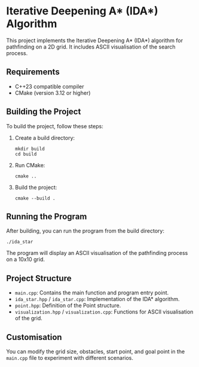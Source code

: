 # Iterative Deepening A* (IDA*) Algorithm

This project implements the Iterative Deepening A* (IDA*) algorithm for pathfinding on a 2D grid. It includes ASCII visualisation of the search process.

## Requirements

- C++23 compatible compiler
- CMake (version 3.12 or higher)

## Building the Project

To build the project, follow these steps:

1. Create a build directory:
   ```
   mkdir build
   cd build
   ```

2. Run CMake:
   ```
   cmake ..
   ```

3. Build the project:
   ```
   cmake --build .
   ```

## Running the Program

After building, you can run the program from the build directory:

```
./ida_star
```

The program will display an ASCII visualisation of the pathfinding process on a 10x10 grid.

## Project Structure

- `main.cpp`: Contains the main function and program entry point.
- `ida_star.hpp` / `ida_star.cpp`: Implementation of the IDA* algorithm.
- `point.hpp`: Definition of the Point structure.
- `visualization.hpp` / `visualization.cpp`: Functions for ASCII visualisation of the grid.

## Customisation

You can modify the grid size, obstacles, start point, and goal point in the `main.cpp` file to experiment with different scenarios.
